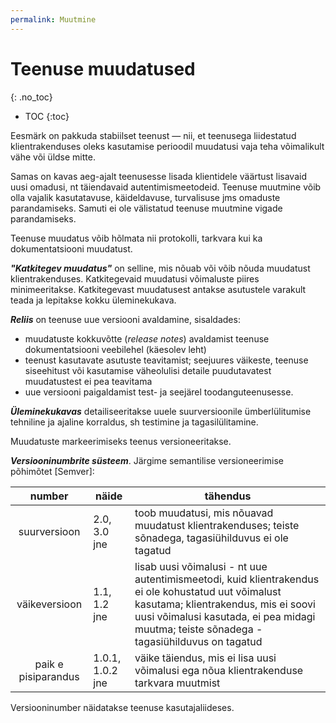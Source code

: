 ```yaml
---
permalink: Muutmine
---
```


# Teenuse muudatused
{: .no_toc}

- TOC
{:toc}

Eesmärk on pakkuda stabiilset teenust &mdash; nii, et teenusega liidestatud klientrakenduses oleks kasutamise perioodil muudatusi vaja teha võimalikult vähe või üldse mitte.

Samas on kavas aeg-ajalt teenusesse lisada klientidele väärtust lisavaid uusi omadusi, nt täiendavaid autentimismeetodeid. Teenuse muutmine võib olla vajalik kasutatavuse, käideldavuse, turvalisuse jms omaduste parandamiseks. Samuti ei ole välistatud teenuse muutmine vigade parandamiseks. 

Teenuse muudatus võib hõlmata nii protokolli, tarkvara kui ka dokumentatsiooni muudatust.

___"Katkitegev muudatus"___ on selline, mis nõuab või võib nõuda muudatust klientrakenduses. Katkitegevaid muudatusi võimaluste piires minimeeritakse. Katkitegevast muudatusest antakse asutustele varakult teada ja lepitakse kokku üleminekukava.

___Reliis___ on teenuse uue versiooni avaldamine, sisaldades:
- muudatuste kokkuvõtte (_release notes_) avaldamist teenuse dokumentatsiooni veebilehel (käesolev leht)
- teenust kasutavate asutuste teavitamist; seejuures väikeste, teenuse siseehitust või kasutamise väheolulisi detaile puudutavatest muudatustest ei pea teavitama
- uue versiooni paigaldamist test- ja seejärel toodanguteenusesse. 

___Üleminekukavas___ detailiseeritakse uuele suurversioonile ümberlülitumise tehniline ja ajaline korraldus, sh testimine ja tagasilülitamine. 

Muudatuste markeerimiseks teenus versioneeritakse.

___Versiooninumbrite süsteem___. Järgime semantilise versioneerimise põhimõtet [Semver]:

| number | näide      | tähendus       |
|:------:|------------|----------------|
| suurversioon | 2.0, 3.0 jne | toob muudatusi, mis nõuavad muudatust klientrakenduses; teiste sõnadega, tagasiühilduvus ei ole tagatud |
| väikeversioon | 1.1, 1.2 jne | lisab uusi võimalusi - nt uue  autentimismeetodi, kuid klientrakendus ei ole kohustatud uut võimalust kasutama; klientrakendus, mis ei soovi uusi võimalusi kasutada, ei pea midagi muutma; teiste sõnadega - tagasiühilduvus on tagatud |
| paik e pisiparandus | 1.0.1, 1.0.2 jne | väike täiendus, mis ei lisa uusi võimalusi ega nõua klientrakenduse tarkvara muutmist |

Versiooninumber näidatakse teenuse kasutajaliideses.

